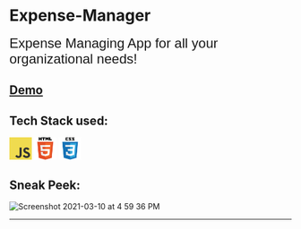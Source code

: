# Expense-Manager
  
<div style="font-size:24px;font-family:sans-serif">
Expense Managing App for all your organizational needs!
 </div>

## <a href="https://expensemanagerjs.netlify.app/dashboard.html">Demo</a>

## Tech Stack used:

<code><img height="40" src="https://raw.githubusercontent.com/github/explore/80688e429a7d4ef2fca1e82350fe8e3517d3494d/topics/javascript/javascript.png"></code>
<code><img height="40" src="https://raw.githubusercontent.com/github/explore/80688e429a7d4ef2fca1e82350fe8e3517d3494d/topics/html/html.png"></code>
<code><img height="40" src="https://raw.githubusercontent.com/github/explore/80688e429a7d4ef2fca1e82350fe8e3517d3494d/topics/css/css.png"></code>

## Sneak Peek:
![Screenshot 2021-03-10 at 4 59 36 PM](https://user-images.githubusercontent.com/68868179/110622843-03a95680-81c2-11eb-86d6-3a8d3bed302b.png)

<hr/>

